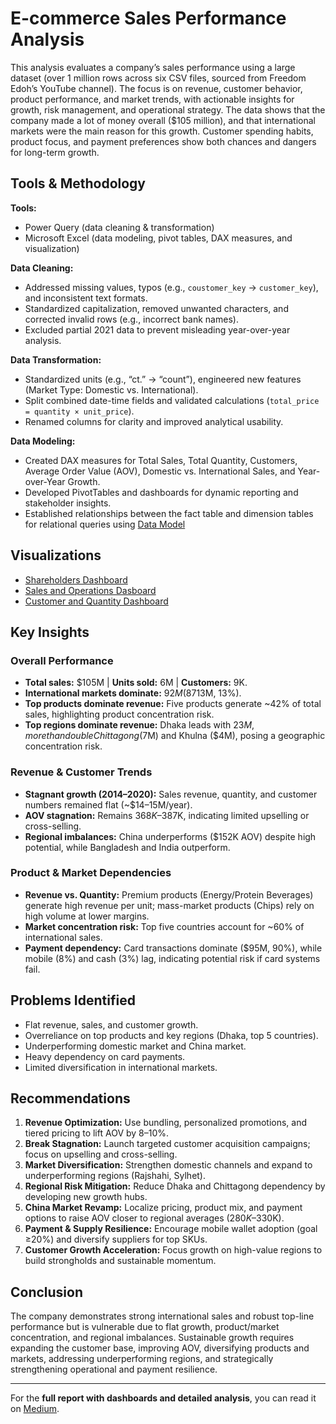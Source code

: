 # E-commerce Sales Performance Analysis

This analysis evaluates a company’s sales performance using a large dataset (over 1 million rows across six CSV files, sourced from Freedom Edoh’s YouTube channel). The focus is on revenue, customer behavior, product performance, and market trends, with actionable insights for growth, risk management, and operational strategy. The data shows that the company made a lot of money overall ($105 million), and that international markets were the main reason for this growth. Customer spending habits, product focus, and payment preferences show both chances and dangers for long-term growth.

## Tools & Methodology

**Tools:**  
- Power Query (data cleaning & transformation)  
- Microsoft Excel (data modeling, pivot tables, DAX measures, and visualization)  

**Data Cleaning:**  
- Addressed missing values, typos (e.g., `coustomer_key` → `customer_key`), and inconsistent text formats.  
- Standardized capitalization, removed unwanted characters, and corrected invalid rows (e.g., incorrect bank names).  
- Excluded partial 2021 data to prevent misleading year-over-year analysis.  

**Data Transformation:**  
- Standardized units (e.g., “ct.” → “count”), engineered new features (Market Type: Domestic vs. International).  
- Split combined date-time fields and validated calculations (`total_price = quantity × unit_price`).  
- Renamed columns for clarity and improved analytical usability.  

**Data Modeling:** 
- Created DAX measures for Total Sales, Total Quantity, Customers, Average Order Value (AOV), Domestic vs. International Sales, and Year-over-Year Growth.  
- Developed PivotTables and dashboards for dynamic reporting and stakeholder insights.
- Established relationships between the fact table and dimension tables for relational queries using [Data Model](Data-Model-Diagrams.md)

 ## Visualizations
- [Shareholders Dashboard](Data_Model_and_Visualisation.md#1-shareholder-dashboard-overview)
- [Sales and Operations Dasboard](Data_Model_and_Visualisation.md#2-sales-and-operations-dashboard)
- [Customer and Quantity Dashboard](Data_Model_and_Visualisation.md#3-customer--quantity-dashboard)

## Key Insights
### Overall Performance
- **Total sales:** $105M | **Units sold:** 6M | **Customers:** 9K.  
- **International markets dominate:** $92M (87%) of sales; domestic sales underperform ($13M, 13%).  
- **Top products dominate revenue:** Five products generate ~42% of total sales, highlighting product concentration risk.  
- **Top regions dominate revenue:** Dhaka leads with $23M, more than double Chittagong ($7M) and Khulna ($4M), posing a geographic concentration risk.

### Revenue & Customer Trends
- **Stagnant growth (2014–2020):** Sales revenue, quantity, and customer numbers remained flat (~$14–15M/year).  
- **AOV stagnation:** Remains $368K–$387K, indicating limited upselling or cross-selling.  
- **Regional imbalances:** China underperforms ($152K AOV) despite high potential, while Bangladesh and India outperform.

### Product & Market Dependencies
- **Revenue vs. Quantity:** Premium products (Energy/Protein Beverages) generate high revenue per unit; mass-market products (Chips) rely on high volume at lower margins.  
- **Market concentration risk:** Top five countries account for ~60% of international sales.  
- **Payment dependency:** Card transactions dominate ($95M, 90%), while mobile (8%) and cash (3%) lag, indicating potential risk if card systems fail.

## Problems Identified
- Flat revenue, sales, and customer growth.  
- Overreliance on top products and key regions (Dhaka, top 5 countries).  
- Underperforming domestic market and China market.  
- Heavy dependency on card payments.  
- Limited diversification in international markets.  



## Recommendations
1. **Revenue Optimization:** Use bundling, personalized promotions, and tiered pricing to lift AOV by 8–10%.  
2. **Break Stagnation:** Launch targeted customer acquisition campaigns; focus on upselling and cross-selling.  
3. **Market Diversification:** Strengthen domestic channels and expand to underperforming regions (Rajshahi, Sylhet).  
4. **Regional Risk Mitigation:** Reduce Dhaka and Chittagong dependency by developing new growth hubs.  
5. **China Market Revamp:** Localize pricing, product mix, and payment options to raise AOV closer to regional averages ($280K–$330K).  
6. **Payment & Supply Resilience:** Encourage mobile wallet adoption (goal ≥20%) and diversify suppliers for top SKUs.  
7. **Customer Growth Acceleration:** Focus growth on high-value regions to build strongholds and sustainable momentum.


## Conclusion
The company demonstrates strong international sales and robust top-line performance but is vulnerable due to flat growth, product/market concentration, and regional imbalances. Sustainable growth requires expanding the customer base, improving AOV, diversifying products and markets, addressing underperforming regions, and strategically strengthening operational and payment resilience.

---

For the **full report with dashboards and detailed analysis**, you can read it on [Medium](YOUR_MEDIUM_LINK_HERE).

